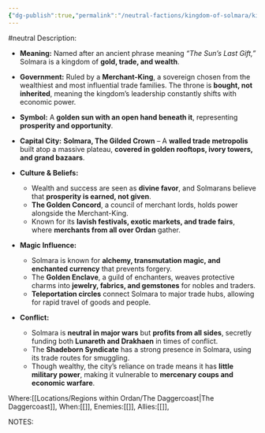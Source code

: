 ```yaml
---
{"dg-publish":true,"permalink":"/neutral-factions/kingdom-of-solmara/kingdom-of-solmara/"}
---
```


#neutral 
Description:
- **Meaning:** Named after an ancient phrase meaning _“The Sun’s Last Gift,”_ Solmara is a kingdom of **gold, trade, and wealth**.
    
- **Government:** Ruled by a **Merchant-King**, a sovereign chosen from the wealthiest and most influential trade families. The throne is **bought, not inherited**, meaning the kingdom’s leadership constantly shifts with economic power.
    
- **Symbol:** A **golden sun with an open hand beneath it**, representing **prosperity and opportunity**.
    
- **Capital City:** **Solmara, The Gilded Crown** – A **walled trade metropolis** built atop a massive plateau, **covered in golden rooftops, ivory towers, and grand bazaars**.
    
- **Culture & Beliefs:**
    
    - Wealth and success are seen as **divine favor**, and Solmarans believe that **prosperity is earned, not given**.
    - **The Golden Concord**, a council of merchant lords, holds power alongside the Merchant-King.
    - Known for its **lavish festivals, exotic markets, and trade fairs**, where **merchants from all over Ordan** gather.
- **Magic Influence:**
    
    - Solmara is known for **alchemy, transmutation magic, and enchanted currency** that prevents forgery.
    - The **Golden Enclave**, a guild of enchanters, weaves protective charms into **jewelry, fabrics, and gemstones** for nobles and traders.
    - **Teleportation circles** connect Solmara to major trade hubs, allowing for rapid travel of goods and people.
- **Conflict:**
    
    - Solmara is **neutral in major wars** but **profits from all sides**, secretly funding both **Lunareth and Drakhaen** in times of conflict.
    - The **Shadeborn Syndicate** has a strong presence in Solmara, using its trade routes for smuggling.
    - Though wealthy, the city’s reliance on trade means it has **little military power**, making it vulnerable to **mercenary coups and economic warfare**.

Where:[[Locations/Regions within Ordan/The Daggercoast\|The Daggercoast]],
When:[[]],
Enemies:[[]],
Allies:[[]],


NOTES: